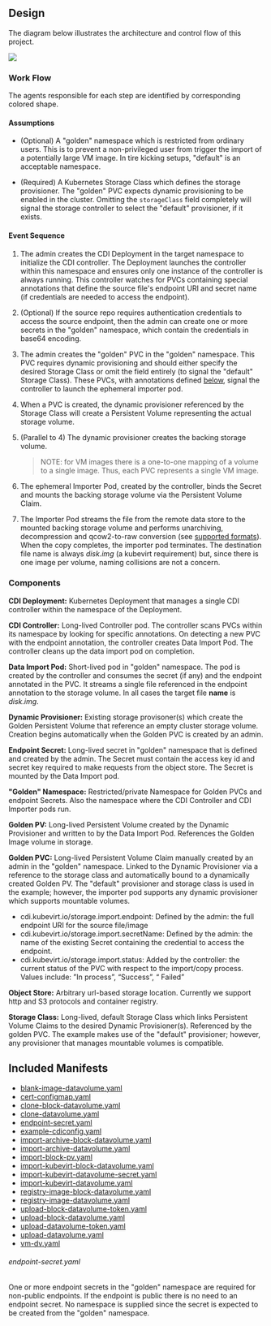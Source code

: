 ## Design

The diagram below illustrates the architecture and control flow of this project.

![](/doc/diagrams/cdi-controller.png)

### Work Flow
The agents responsible for each step are identified by corresponding colored shape.

#### Assumptions

- (Optional) A "golden" namespace which is restricted from ordinary users. This is to prevent a non-privileged user from trigger the import of a potentially large VM image.  In tire kicking setups, "default" is an acceptable namespace.

- (Required) A Kubernetes Storage Class which defines the storage provisioner. The "golden" PVC expects dynamic provisioning to be enabled in the cluster.  Omitting the `storageClass` field completely will signal the storage controller to select the "default" provisioner, if it exists.

#### Event Sequence

1. The admin creates the CDI Deployment in the target namespace to initialize the CDI controller. The Deployment launches the controller within this namespace and ensures only one instance of the controller is always running. This controller watches for PVCs containing special annotations that define the source file's endpoint URI and secret name (if credentials are needed to access the endpoint).

1. (Optional) If the source repo requires authentication credentials to access the source endpoint, then the admin can create one or more secrets in the "golden" namespace, which contain the credentials in base64 encoding.

1. The admin creates the "golden" PVC in the "golden" namespace.  This PVC requires dynamic provisioning and should either specify the desired Storage Class or omit the field entirely (to signal the "default" Storage Class).  These PVCs, with annotations defined [below](#components), signal the controller to launch the ephemeral importer pod.

1. When a PVC is created, the dynamic provisioner referenced by the Storage Class will create a Persistent Volume representing the actual storage volume.

1. (Parallel to 4) The dynamic provisioner creates the backing storage volume.

    >NOTE: for VM images there is a one-to-one mapping of a volume to a single image. Thus, each PVC represents a single VM image.

1. The ephemeral Importer Pod, created by the controller, binds the Secret and mounts the backing storage volume via the Persistent Volume Claim.

1. The Importer Pod streams the file from the remote data store to the mounted backing storage volume and performs unarchiving, decompression and qcow2-to-raw conversion (see [supported formats](/README.md#data-format)). When the copy completes, the importer pod terminates. The destination file name is always _disk.img_ (a kubevirt requirement) but, since there is one image per volume, naming collisions are not a concern.

### Components

**CDI Deployment:** Kubernetes Deployment that manages a single CDI controller within the namespace of the Deployment.

**CDI Controller:** Long-lived Controller pod.
The controller scans PVCs within its namespace by looking for specific annotations. On detecting a new PVC with the endpoint annotation, the controller creates Data Import Pod. The controller cleans up the data import pod on completion.

**Data Import Pod:** Short-lived pod in "golden" namespace. The pod is created by the controller and consumes the secret (if any) and the endpoint annotated in the PVC. It streams a single file referenced in the endpoint annotation to the storage volume. In all cases the target file **name** is _disk.img_.

**Dynamic Provisioner:** Existing storage provisoner(s) which create the Golden Persistent Volume that reference an empty cluster storage volume. Creation begins automatically when the Golden PVC is created by an admin.

**Endpoint Secret:** Long-lived secret in "golden" namespace that is defined and created by the admin. The Secret must contain the access key id and secret key required to make requests from the object store. The Secret is mounted by the Data Import pod.

**"Golden" Namespace:** Restricted/private Namespace for Golden PVCs and endpoint Secrets. Also the namespace where the CDI Controller and CDI Importer pods run.

**Golden PV:** Long-lived Persistent Volume created by the Dynamic Provisioner and written to by the Data Import Pod.  References the Golden Image volume in storage.

**Golden PVC:** Long-lived Persistent Volume Claim manually created by an admin in the "golden" namespace. Linked to the Dynamic Provisioner via a reference to the storage class and automatically bound to a dynamically created Golden PV. The "default" provisioner and storage class is used in the example; however, the importer pod supports any dynamic provisioner which supports mountable volumes.

- cdi.kubevirt.io/storage.import.endpoint:  Defined by the admin: the full endpoint URI for the source file/image
- cdi.kubevirt.io/storage.import.secretName: Defined by the admin: the name of the existing Secret containing the credential to access the endpoint.
- cdi.kubevirt.io/storage.import.status: Added by the controller: the current status of the PVC with respect to the import/copy process. Values include:  ”In process”, “Success”, “ Failed”

**Object Store:** Arbitrary url-based storage location.  Currently we support http and S3 protocols and container registry.

**Storage Class:** Long-lived, default Storage Class which links Persistent Volume Claims to the desired Dynamic Provisioner(s). Referenced by the golden PVC. The example makes use of the "default" provisioner; however, any provisioner that manages mountable volumes is compatible.


## Included Manifests

- [blank-image-datavolume.yaml](../manifests/example/blank-image-datavolume.yaml)
- [cert-configmap.yaml](../manifests/example/cert-configmap.yaml)
- [clone-block-datavolume.yaml](../manifests/example/clone-block-datavolume.yaml)
- [clone-datavolume.yaml](../manifests/example/clone-datavolume.yaml)
- [endpoint-secret.yaml](../manifests/example/endpoint-secret.yaml)
- [example-cdiconfig.yaml](../manifests/example/example-cdiconfig.yaml)
- [import-archive-block-datavolume.yaml](../manifests/example/import-archive-block-datavolume.yaml)
- [import-archive-datavolume.yaml](../manifests/example/import-archive-datavolume.yaml)
- [import-block-pv.yaml](../manifests/example/import-block-pv.yaml)
- [import-kubevirt-block-datavolume.yaml](../manifests/example/import-kubevirt-block-datavolume.yaml)
- [import-kubevirt-datavolume-secret.yaml](../manifests/example/import-kubevirt-datavolume-secret.yaml)
- [import-kubevirt-datavolume.yaml](../manifests/example/import-kubevirt-datavolume.yaml)
- [registry-image-block-datavolume.yaml](../manifests/example/registry-image-block-datavolume.yaml)
- [registry-image-datavolume.yaml](../manifests/example/registry-image-datavolume.yaml)
- [upload-block-datavolume-token.yaml](../manifests/example/upload-block-datavolume-token.yaml)
- [upload-block-datavolume.yaml](../manifests/example/upload-block-datavolume.yaml)
- [upload-datavolume-token.yaml](../manifests/example/upload-datavolume-token.yaml)
- [upload-datavolume.yaml](../manifests/example/upload-datavolume.yaml)
- [vm-dv.yaml](../manifests/example/vm-dv.yaml)

###### endpoint-secret.yaml

One or more endpoint secrets in the "golden" namespace are required for non-public endpoints. If the endpoint is public there is no need to an endpoint secret. No namespace is supplied since the secret is expected to be created from the "golden" namespace.

